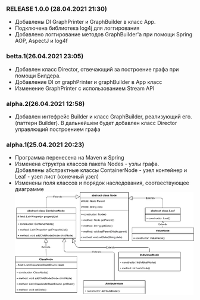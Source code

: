 ### RELEASE 1.0.0 (28.04.2021 21:30)

+ Добавлены DI GraphPrinter и GraphBuilder в класс App.
+ Подключена библиотека log4j для логгирования
+ Добавлено логгирование методов GraphBuilder'a при помощи Spring AOP, AspectJ и log4f

### betta.1(26.04.2021 23:05)

+ Добавлен класс Director, отвечающий за построение графа при помощи Билдера.
+ Добавление DI от graphPrinter и graphBuilder в App класс
+ Изменение GraphPrinter с использованием Stream API

### alpha.2(26.04.2021 12:58)

+ Добавлен интефрейс Builder и класс GraphBuilder, реализующий его. (паттерн Builder). В дальнейшем будет добавлен класс
  Director управлющий построением графа

### alpha.1(25.04.2021 20:23)

+ Программа перенесена на Maven и Spring
+ Изменена структра классов пакета Nodes - узлы графа.  
  Добавлены абстрактные классы ContainerNode - узел контейнер и Leaf - узел лист (конечный узел)
+ Изменены поля классов и порядок наследования, соотвествующее диаграмме  
  ![диаграмма измнений](https://github.com/progerSapog/Software-design-patterns-2-course-2-semestr/blob/main/%D0%9E%D1%84%D0%BE%D1%80%D0%BC%D0%BB%D0%B5%D0%BD%D0%B8%D0%B5/LW2/nodesChange.png)